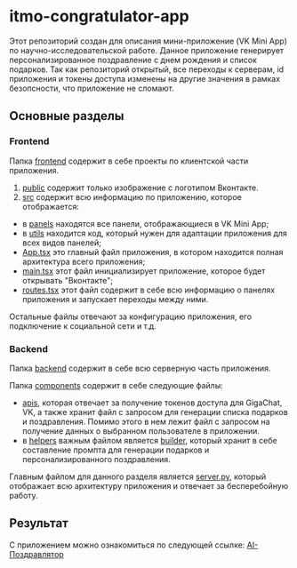 # itmo-congratulator-app

Этот репозиторий создан для описания мини-приложение (VK Mini App) по научно-исследовательской работе. Данное приложение генерирует персонализированное поздравление с днем рождения и список подарков. Так как репозиторий открытый, все переходы к серверам, id приложения и токены доступа изменены на другие значения в рамках безопсности, что приложение не сломают.

## Основные разделы
### Frontend
Папка [frontend](https://github.com/OlgaGavrilenko6/itmo-congratulator-app/tree/main/frontend) содержит в себе проекты по клиентской части приложения. 
1) [public](https://github.com/OlgaGavrilenko6/itmo-congratulator-app/tree/main/frontend/public) содержит только изображение с логотипом Вконтакте.
2) [src](https://github.com/OlgaGavrilenko6/itmo-congratulator-app/tree/main/frontend/src) содержит всю информацию по приложению, которое отображается: 
- в [panels](https://github.com/OlgaGavrilenko6/itmo-congratulator-app/tree/main/frontend/src/panels) находятся все панели, отображающиеся в VK Mini App;
- в [utils](https://github.com/OlgaGavrilenko6/itmo-congratulator-app/tree/main/frontend/src/utils) находится код, который нужен для адаптации приложения для всех видов панелей;
- [App.tsx](https://github.com/OlgaGavrilenko6/itmo-congratulator-app/blob/main/frontend/src/App.tsx) это главный файл приложения, в котором находится полная архитектура всего приложения;
- [main.tsx](https://github.com/OlgaGavrilenko6/itmo-congratulator-app/blob/main/frontend/src/main.tsx) этот файл инициализирует приложение, которое будет открывать "Вконтакте";
- [routes.tsx](https://github.com/OlgaGavrilenko6/itmo-congratulator-app/blob/main/frontend/src/routes.ts) этот файл содержит в себе всю информацию о панелях приложения и запускает переходы между ними.

Остальные файлы отвечают за конфигурацию приложения, его подключение к социальной сети и т.д.


### Backend
Папка [backend](https://github.com/OlgaGavrilenko6/itmo-congratulator-app/tree/main/backend) содержит в себе всю серверную часть приложения. 

Папка [components](https://github.com/OlgaGavrilenko6/itmo-congratulator-app/tree/main/backend/components) содержит в себе следующие файлы: 
- [apis](https://github.com/OlgaGavrilenko6/itmo-congratulator-app/tree/main/backend/components/apis), которая отвечает за получение токенов доступа для GigaChat, VK, а также хранит файл с запросом для генерации списка подарков и поздравления. Помимо этого в нем лежит файл с запросом на получение данных о выбранном пользователе в приложении.
- в [helpers](https://github.com/OlgaGavrilenko6/itmo-congratulator-app/tree/main/backend/components/helpers) важным файлом является [builder](https://github.com/OlgaGavrilenko6/itmo-congratulator-app/blob/main/backend/components/helpers/builder.py), который хранит в себе составление промпта для генерации подарков и персонализированного поздравления.

Главным файлом для данного разделя является [server.py](https://github.com/OlgaGavrilenko6/itmo-congratulator-app/blob/main/backend/components/server.py), который отображает всю архитектуру приложения и отвечает за бесперебойную работу.

## Результат

С приложением можно ознакомиться по следующей ссылке: [AI-Поздравлятор](https://vk.com/app52391607)